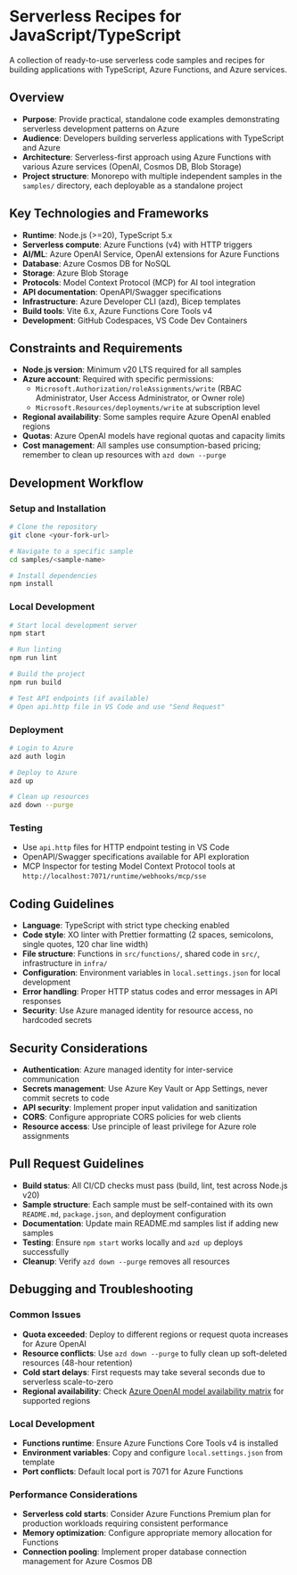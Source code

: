 # Serverless Recipes for JavaScript/TypeScript

A collection of ready-to-use serverless code samples and recipes for building applications with TypeScript, Azure Functions, and Azure services.

## Overview

- **Purpose**: Provide practical, standalone code examples demonstrating serverless development patterns on Azure
- **Audience**: Developers building serverless applications with TypeScript and Azure
- **Architecture**: Serverless-first approach using Azure Functions with various Azure services (OpenAI, Cosmos DB, Blob Storage)
- **Project structure**: Monorepo with multiple independent samples in the `samples/` directory, each deployable as a standalone project

## Key Technologies and Frameworks

- **Runtime**: Node.js (>=20), TypeScript 5.x
- **Serverless compute**: Azure Functions (v4) with HTTP triggers
- **AI/ML**: Azure OpenAI Service, OpenAI extensions for Azure Functions
- **Database**: Azure Cosmos DB for NoSQL
- **Storage**: Azure Blob Storage
- **Protocols**: Model Context Protocol (MCP) for AI tool integration
- **API documentation**: OpenAPI/Swagger specifications
- **Infrastructure**: Azure Developer CLI (azd), Bicep templates
- **Build tools**: Vite 6.x, Azure Functions Core Tools v4
- **Development**: GitHub Codespaces, VS Code Dev Containers

## Constraints and Requirements

- **Node.js version**: Minimum v20 LTS required for all samples
- **Azure account**: Required with specific permissions:
  - `Microsoft.Authorization/roleAssignments/write` (RBAC Administrator, User Access Administrator, or Owner role)
  - `Microsoft.Resources/deployments/write` at subscription level
- **Regional availability**: Some samples require Azure OpenAI enabled regions
- **Quotas**: Azure OpenAI models have regional quotas and capacity limits
- **Cost management**: All samples use consumption-based pricing; remember to clean up resources with `azd down --purge`

## Development Workflow

### Setup and Installation
```bash
# Clone the repository
git clone <your-fork-url>

# Navigate to a specific sample
cd samples/<sample-name>

# Install dependencies
npm install
```

### Local Development
```bash
# Start local development server
npm start

# Run linting
npm run lint

# Build the project
npm run build

# Test API endpoints (if available)
# Open api.http file in VS Code and use "Send Request"
```

### Deployment
```bash
# Login to Azure
azd auth login

# Deploy to Azure
azd up

# Clean up resources
azd down --purge
```

### Testing
- Use `api.http` files for HTTP endpoint testing in VS Code
- OpenAPI/Swagger specifications available for API exploration
- MCP Inspector for testing Model Context Protocol tools at `http://localhost:7071/runtime/webhooks/mcp/sse`

## Coding Guidelines

- **Language**: TypeScript with strict type checking enabled
- **Code style**: XO linter with Prettier formatting (2 spaces, semicolons, single quotes, 120 char line width)
- **File structure**: Functions in `src/functions/`, shared code in `src/`, infrastructure in `infra/`
- **Configuration**: Environment variables in `local.settings.json` for local development
- **Error handling**: Proper HTTP status codes and error messages in API responses
- **Security**: Use Azure managed identity for resource access, no hardcoded secrets

## Security Considerations

- **Authentication**: Azure managed identity for inter-service communication
- **Secrets management**: Use Azure Key Vault or App Settings, never commit secrets to code
- **API security**: Implement proper input validation and sanitization
- **CORS**: Configure appropriate CORS policies for web clients
- **Resource access**: Use principle of least privilege for Azure role assignments

## Pull Request Guidelines

- **Build status**: All CI/CD checks must pass (build, lint, test across Node.js v20)
- **Sample structure**: Each sample must be self-contained with its own `README.md`, `package.json`, and deployment configuration
- **Documentation**: Update main README.md samples list if adding new samples
- **Testing**: Ensure `npm start` works locally and `azd up` deploys successfully
- **Cleanup**: Verify `azd down --purge` removes all resources

## Debugging and Troubleshooting

### Common Issues
- **Quota exceeded**: Deploy to different regions or request quota increases for Azure OpenAI
- **Resource conflicts**: Use `azd down --purge` to fully clean up soft-deleted resources (48-hour retention)
- **Cold start delays**: First requests may take several seconds due to serverless scale-to-zero
- **Regional availability**: Check [Azure OpenAI model availability matrix](https://aka.ms/oai/models) for supported regions

### Local Development
- **Functions runtime**: Ensure Azure Functions Core Tools v4 is installed
- **Environment variables**: Copy and configure `local.settings.json` from template
- **Port conflicts**: Default local port is 7071 for Azure Functions

### Performance Considerations
- **Serverless cold starts**: Consider Azure Functions Premium plan for production workloads requiring consistent performance
- **Memory optimization**: Configure appropriate memory allocation for Functions
- **Connection pooling**: Implement proper database connection management for Azure Cosmos DB
